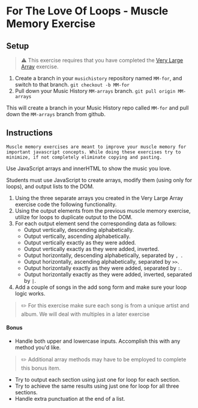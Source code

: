 # For The Love Of Loops - Muscle Memory Exercise

## Setup

> :warning: This exercise requires that you have completed the [Very Large Array](SP_MM_ARRAYS.md) exercise.

1. Create a branch in your `musichistory` repository named `MM-for`, and switch to that branch. `git checkout -b MM-for`
1. Pull down your Music History `MM-arrays` branch. `git pull origin MM-arrays`

This will create a branch in your Music History repo called `MM-for` and pull down the `MM-arrays` branch from github.

## Instructions

`Muscle memory exercises are meant to improve your muscle memory for important javascript concepts. While doing these exercises try to minimize, if not completely eliminate copying and pasting.`

Use JavaScript arrays and innerHTML to show the music you love.

Students must use JavaScript to create arrays, modify them (using only for loops), and output lists to the DOM.

1. Using the three separate arrays you created in the Very Large Array exercise code the following functionality.
1. Using the output elements from the previous muscle memory exercise, utilize for loops to duplicate output to the DOM.
1. For each output element send the corresponding data as follows:
    *   Output vertically, descending alphabetically.
    *   Output vertically, ascending alphabetically.
    *   Output vertically exactly as they were added.
    *   Output vertically exactly as they were added, inverted.
    *   Output horizontally, descending alphabetically, separated by `, `.
    *   Output horizontally, ascending alphabetically, separated by ` >> `.
    *   Output horizontally exactly as they were added, separated by ` : `.
    *   Output horizontally exactly as they were added, inverted, separated by ` | `.
1. Add a couple of songs in the add song form and make sure your loop logic works.
> :pencil2: For this exercise make sure each song is from a unique artist and album. We will deal with multiples in a later exercise

#### Bonus
*   Handle both upper and lowercase inputs. Accomplish this with any method you'd like. 

> :pencil2: Additional array methods may have to be employed to complete this bonus item.

*   Try to output each section using just one for loop for each section.
*   Try to achieve the same results using just one for loop for all three sections.
*   Handle extra punctuation at the end of a list.

